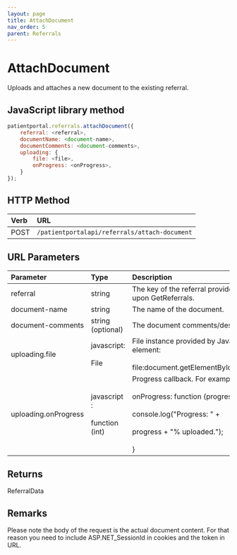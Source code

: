 ```yaml
---
layout: page
title: AttachDocument
nav_order: 5
parent: Referrals
---
```


# AttachDocument

Uploads and attaches a new document to the existing referral.

## JavaScript library method

```javascript
patientportal.referrals.attachDocument({
    referral: <referral>,
    documentName: <document-name>,
    documentComments: <document-comments>,
    uploading: {
        file: <file>,
        onProgress: <onProgress>,
    }
});
```

## HTTP Method

| Verb | URL                                               |
|:-----|:--------------------------------------------------|
| POST | `/patientportalapi/referrals/attach-document` |

## URL Parameters

| Parameter | Type   | Description                                                 |
|:----------|:-------|:------------------------------------------------------------|
| referral | string | The key of the referral provided by the API upon GetReferrals. |
| document-name | string | The name of the document. |
| document-comments | string (optional) | The document comments/description. |
| uploading.file | javascript:<br><br>File | File instance provided by JavaScript input element:<br><br>file:document.getElementById("myFile").files\[0\] |
| uploading.onProgress | javascript :<br><br>function (int) | Progress callback. For example:<br><br>onProgress: function (progress) {<br><br>console.log("Progress: " +<br><br>progress + "% uploaded."); <br><br>} |

## Returns

ReferralData

## Remarks

Please note the body of the request is the actual document content. For that reason you need to include ASP.NET_SessionId in cookies and the token in URL.
